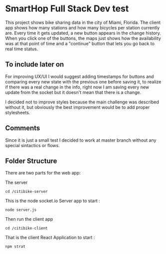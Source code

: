 # SmartHop Full Stack Dev test

This project shows bike sharing data in the city of Miami, Florida. The client app shows how many stations and how many bicycles per station currently are. Every time it gets updated, a new button appears in the change history. When you click one of the buttons, the maps just shows how the availability was at that point of time and a "continue" button that lets you go back to real time status.

## To include later on

For improving UX/UI I would suggest adding timestamps for buttons and comparing every new state with the previous one before saving it, to realize if there was a real change in the info, right now I am saving every new update from the socket but it doesn't mean that there is a change.

I decided not to improve styles because the main challenge was described without it, but obviously the best improvement would be to add proper stylesheets.

## Comments

Since it is just a small test I decided to work at master branch without any special sintactics or flows.

## Folder Structure

There are two parts for the web app:

The server

`cd /citibike-server`

This is the node socket.io Server app to start :

`node server.js`

Then run the client app

`cd /citibike-client`

That is the client React Application to start :

`npm strat`





